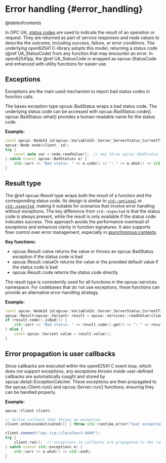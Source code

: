 # Error handling {#error_handling}

@tableofcontents

In OPC UA, [status codes](https://reference.opcfoundation.org/Core/Part4/v105/docs/7.39) are used to indicate the result of an operation or request. They are returned as part of service responses and node values to describe the outcome, including success, failure, or error conditions.
The underlying open62541 C-library adopts this model, returning a status code (@ref UA_StatusCode) from any function that may encounter an error. In open62541pp, the @ref UA_StatusCode is wrapped as opcua::StatusCode and enhanced with utility functions for easier use.

## Exceptions

Exceptions are the main used mechanism to report bad status codes in function calls.

The bases exception type opcua::BadStatus wraps a bad status code. The underlying status code can be accessed with opcua::BadStatus::code().
opcua::BadStatus::what() provides a human-readable name for the status code.

**Example:**

```cpp
const opcua::NodeId id(opcua::VariableId::Server_ServerStatus_CurrentTime);
opcua::Node node(client, id);
try {
    const auto var = node.readValue();  // may throw opcua::BadStatus
} catch (const opcua::BadStatus& e) {
    std::cerr << "Bad status: " << e.code() << ": " << e.what() << std::endl;
}
```

## Result type

The @ref opcua::Result<T> type wraps both the result of a function and the corresponding status code.
Its design is similar to [`std::optional`](https://en.cppreference.com/w/cpp/utility/optional) or [`std::expected`](https://en.cppreference.com/w/cpp/utility/expected), making it suitable for scenarios that involve error handling without exceptions.  The key difference from `std::expected` is that the status code is always present, while the result is only available if the status code indicates success.
This approach avoids the performance overhead of exceptions and enhances clarity in function signatures. It also supports finer control over error management, especially in [asynchronous contexts](#async_model).

**Key functions:**

- opcua::Result<T>::value returns the value or throws an opcua::BadStatus exception if the status code is bad
- opcua::Result<T>::valueOr returns the value or the provided default value if the status code is bad
- opcua::Result<T>::code returns the status code directly

The result type is consistently used for all functions in the opcua::services namespace. For codebases that do not use exceptions, these functions can provide an alternative error-handling strategy.

**Example:**

```cpp
const opcua::NodeId id(opcua::VariableId::Server_ServerStatus_CurrentTime);
opcua::Result<opcua::Variant> result = opcua::services::readValue(client, id);
if (result.code().isBad()) {
    std::cerr << "Bad status: " << result.code().get() << ": " << result.code().name() << std::endl;
} else {
    const opcua::Variant value = result.value();
}
```

## Error propagation is user callbacks

Since callbacks are executed within the open62541 C event loop, which does not support exceptions, any exceptions thrown inside user-defined callbacks are automatically caught and stored by opcua::detail::ExceptionCatcher. These exceptions are then propagated to the opcua::Client::run() and opcua::Server::run() functions, ensuring they can be handled properly.

**Example:**

```cpp
opcua::Client client;

// define callback that throws an exception
client.onSessionActivated([] { throw std::runtime_error("User exception!"); });

client.connect("opc.tcp://localhost:4840");
try {
    client.run();  // exceptions in callbacks are propagated to the run call
} catch (const std::exception& e) {
    std::cerr << e.what() << std::endl;
}
```
